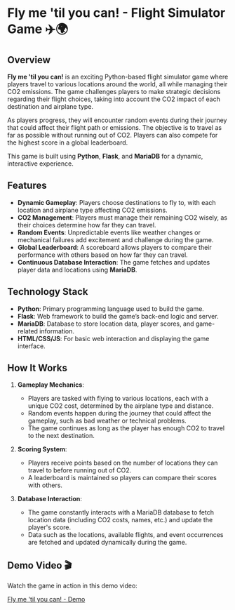 # Fly me 'til you can! - Flight Simulator Game ✈️🌍

## Overview

**Fly me 'til you can!** is an exciting Python-based flight simulator game where players travel to various locations around the world, all while managing their CO2 emissions. The game challenges players to make strategic decisions regarding their flight choices, taking into account the CO2 impact of each destination and airplane type.

As players progress, they will encounter random events during their journey that could affect their flight path or emissions. The objective is to travel as far as possible without running out of CO2. Players can also compete for the highest score in a global leaderboard.

This game is built using **Python**, **Flask**, and **MariaDB** for a dynamic, interactive experience.

## Features

- **Dynamic Gameplay**: Players choose destinations to fly to, with each location and airplane type affecting CO2 emissions.
- **CO2 Management**: Players must manage their remaining CO2 wisely, as their choices determine how far they can travel.
- **Random Events**: Unpredictable events like weather changes or mechanical failures add excitement and challenge during the game.
- **Global Leaderboard**: A scoreboard allows players to compare their performance with others based on how far they can travel.
- **Continuous Database Interaction**: The game fetches and updates player data and locations using **MariaDB**.

## Technology Stack

- **Python**: Primary programming language used to build the game.
- **Flask**: Web framework to build the game’s back-end logic and server.
- **MariaDB**: Database to store location data, player scores, and game-related information.
- **HTML/CSS/JS**: For basic web interaction and displaying the game interface.

## How It Works

1. **Gameplay Mechanics**:
   - Players are tasked with flying to various locations, each with a unique CO2 cost, determined by the airplane type and distance.
   - Random events happen during the journey that could affect the gameplay, such as bad weather or technical problems.
   - The game continues as long as the player has enough CO2 to travel to the next destination.

2. **Scoring System**:
   - Players receive points based on the number of locations they can travel to before running out of CO2.
   - A leaderboard is maintained so players can compare their scores with others.

3. **Database Interaction**:
   - The game constantly interacts with a MariaDB database to fetch location data (including CO2 costs, names, etc.) and update the player's score.
   - Data such as the locations, available flights, and event occurrences are fetched and updated dynamically during the game.

## Demo Video 🎬

Watch the game in action in this demo video:

[Fly me 'til you can! - Demo](https://www.dropbox.com/scl/fi/puq1doopwvv9qmtfzk12z/game_demo.mov?rlkey=bpz7431a1xqjuyxsonj16zmma&st=sf7v3ptb&dl=0)
